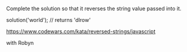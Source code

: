 Complete the solution so that it reverses the string value passed into it.

solution('world'); // returns 'dlrow'

https://www.codewars.com/kata/reversed-strings/javascript

with Robyn
